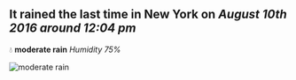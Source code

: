 ## It rained the last time in New York on *August 10th 2016 around 12:04 pm*
💧  **moderate rain** *Humidity 75%*

![moderate rain](http://openweathermap.org/img/w/10d.png)
